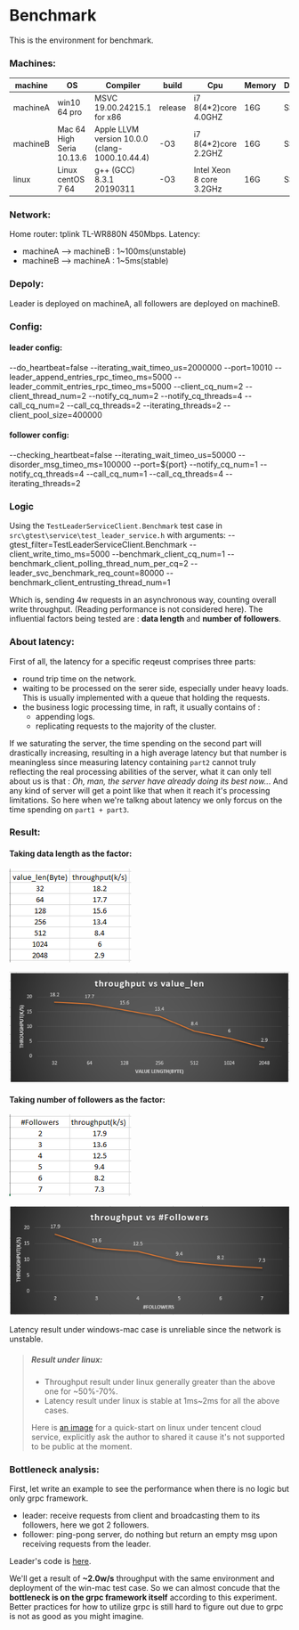 # Benchmark

This is the environment for benchmark.

### Machines:

|machine|OS|Compiler|build|Cpu|Memory|Disk|
|--|--|--|--|--|--|--|
|machineA|win10 64 pro|MSVC 19.00.24215.1 for x86|release|i7 8(4*2)core 4.0GHZ|16G|SSD|
|machineB|Mac 64 High Seria 10.13.6|Apple LLVM version 10.0.0 (clang-1000.10.44.4)|-O3|i7 8(4*2)core 2.2GHZ|16G|SSD|
|linux|Linux centOS 7 64|g++ (GCC) 8.3.1 20190311|-O3|Intel Xeon 8 core 3.2GHz|16G|SSD|

### Network: 
Home router: tplink TL-WR880N 450Mbps. Latency:
* machineA --> machineB : 1~100ms(unstable)
* machineB --> machineA : 1~5ms(stable)

### Depoly: 
Leader is deployed on machineA, all followers are deployed on machineB.

### Config:

#### leader config:
--do_heartbeat=false --iterating_wait_timeo_us=2000000 --port=10010 --leader_append_entries_rpc_timeo_ms=5000 --leader_commit_entries_rpc_timeo_ms=5000 --client_cq_num=2 --client_thread_num=2 --notify_cq_num=2 --notify_cq_threads=4 --call_cq_num=2 --call_cq_threads=2 --iterating_threads=2 --client_pool_size=400000

#### follower config:
--checking_heartbeat=false --iterating_wait_timeo_us=50000 --disorder_msg_timeo_ms=100000 --port=$\{port\} --notify_cq_num=1 --notify_cq_threads=4 --call_cq_num=1 --call_cq_threads=4 --iterating_threads=2 

### Logic

Using the `TestLeaderServiceClient.Benchmark` test case in `src\gtest\service\test_leader_service.h` with arguments:    --gtest_filter=TestLeaderServiceClient.Benchmark --client_write_timo_ms=5000 --benchmark_client_cq_num=1 --benchmark_client_polling_thread_num_per_cq=2 --leader_svc_benchmark_req_count=80000 --benchmark_client_entrusting_thread_num=1

Which is, sending 4w requests in an asynchronous way, counting overall write throughput. (Reading performance is not considered here). The influential factors being tested are : **data length** and **number of followers**.

### About latency:
First of all, the latency for a specific reqeust comprises three parts:
* round trip time on the network.
* waiting to be processed on the serer side, especially under heavy loads. This is usually implemented with a queue that holding the requests.
* the business logic processing time, in raft, it usually contains of :
  * appending logs.
  * replicating requests to the majority of the cluster.

If we saturating the server, the time spending on the second part will drastically increasing, resulting in a high average latency but that number is meaningless since measuring latency containing `part2` cannot truly reflecting the real processing abilities of the server, what it can only tell about us is that : *Oh, man, the server have already doing its best now..*. And any kind of server will get a point like that when it reach it's processing limitations. So here when we're talkng about latency we only forcus on the time spending on `part1 + part3`.

### Result:

#### Taking **data length** as the factor:

![dl-factor](../doc/images/datalen-factor.png)

![tp-dl](../doc/images/benchmark-throughput-datalen.png)

#### Taking **number of followers** as the factor:

![F-factor](../doc/images/followers-factor.png)

![tp-#F](../doc/images/benchmark-throughput-followers.png)

Latency result under windows-mac case is unreliable since the network is unstable. 

> ##### Result under linux:
> * Throughput result under linux generally greater than the above one for ~50%-70%. 
> * Latency result under linux is stable at 1ms~2ms for all the above cases.
> 
> Here is [an image](https://console.cloud.tencent.com/cvm/image/detail/5/PRIVATE_IMAGE/img-ai7bidf0) for a quick-start on linux under tencent cloud service, explicitly ask the author to shared it cause it's not supported to be public at the moment.

### Bottleneck analysis:
First, let write an example to see the performance when there is no logic but only grpc framework.
* leader: receive requests from client and broadcasting them to its followers, here we got 2 followers.
* follower: ping-pong server, do nothing but return an empty msg upon receiving requests from the leader.

Leader's code is [here](https://gist.github.com/ppLorins/d72272b6f79c580c25a88a5bb3e489d0).

We'll get a result of **~2.0w/s** throughput with the same environment and deployment of the win-mac test case. So we can almost concude that the **bottleneck is on the grpc framework itself** according to this experiment. Better practices for how to utilize grpc is still hard to figure out due to grpc is not as good as you might imagine.


